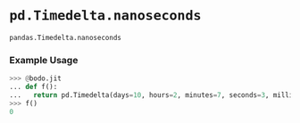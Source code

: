 # `pd.Timedelta.nanoseconds`

`pandas.Timedelta.nanoseconds`

### Example Usage

```py
>>> @bodo.jit
... def f():
...   return pd.Timedelta(days=10, hours=2, minutes=7, seconds=3, milliseconds=13, microseconds=23).nanoseconds
>>> f()
0
```
